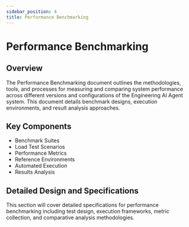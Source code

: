 ```yaml
---
sidebar_position: 4
title: Performance Benchmarking
---
```


# Performance Benchmarking

## Overview

The Performance Benchmarking document outlines the methodologies, tools, and processes for measuring and comparing system performance across different versions and configurations of the Engineering AI Agent system. This document details benchmark designs, execution environments, and result analysis approaches.

## Key Components

- Benchmark Suites
- Load Test Scenarios
- Performance Metrics
- Reference Environments
- Automated Execution
- Results Analysis

## Detailed Design and Specifications

This section will cover detailed specifications for performance benchmarking including test design, execution frameworks, metric collection, and comparative analysis methodologies.
